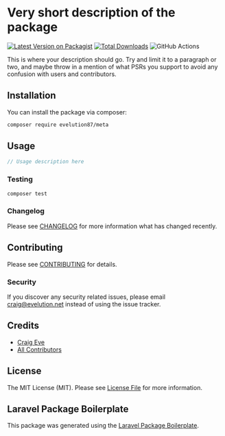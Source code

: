 # Very short description of the package

[![Latest Version on Packagist](https://img.shields.io/packagist/v/evelution/meta.svg?style=flat-square)](https://packagist.org/packages/evelution/meta)
[![Total Downloads](https://img.shields.io/packagist/dt/evelution/meta.svg?style=flat-square)](https://packagist.org/packages/evelution/meta)
![GitHub Actions](https://github.com/evelution/meta/actions/workflows/main.yml/badge.svg)

This is where your description should go. Try and limit it to a paragraph or two, and maybe throw in a mention of what PSRs you support to avoid any confusion with users and contributors.

## Installation

You can install the package via composer:

```bash
composer require evelution87/meta
```

## Usage

```php
// Usage description here
```

### Testing

```bash
composer test
```

### Changelog

Please see [CHANGELOG](CHANGELOG.md) for more information what has changed recently.

## Contributing

Please see [CONTRIBUTING](CONTRIBUTING.md) for details.

### Security

If you discover any security related issues, please email craig@evelution.net instead of using the issue tracker.

## Credits

-   [Craig Eve](https://github.com/evelution87)
-   [All Contributors](../../contributors)

## License

The MIT License (MIT). Please see [License File](LICENSE.md) for more information.

## Laravel Package Boilerplate

This package was generated using the [Laravel Package Boilerplate](https://laravelpackageboilerplate.com).
